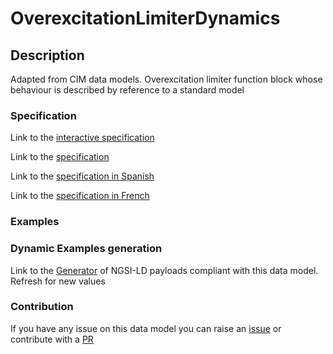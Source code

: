 # OverexcitationLimiterDynamics

## Description 

Adapted from CIM data models. Overexcitation limiter function block whose behaviour is described by reference to a standard model
### Specification

Link to the [interactive specification](https://swagger.lab.fiware.org/?url=https://smart-data-models.github.io/dataModel.EnergyCIM/OverexcitationLimiterDynamics/swagger.yaml)

Link to the [specification](https://smart-data-models.github.io/dataModel.EnergyCIM/OverexcitationLimiterDynamics/doc/spec.md)

Link to the [specification in Spanish](https://smart-data-models.github.io/dataModel.EnergyCIM/OverexcitationLimiterDynamics/doc/spec_ES.md)

Link to the [specification in French](https://smart-data-models.github.io/dataModel.EnergyCIM/OverexcitationLimiterDynamics/doc/spec_FR.md)
### Examples
### Dynamic Examples generation

Link to the [Generator](https://smartdatamodels.org/extra/ngsi-ld_generator_v0.91.php?schemaUrl=https://raw.githubusercontent.com/smart-data-models/dataModel.EnergyCIM/master/OverexcitationLimiterDynamics/schema.json&email=info@smartdatamodels.org) of NGSI-LD payloads compliant with this data model. Refresh for new values
### Contribution

 If you have any issue on this data model you can raise an [issue](https://github.com/smart-data-models/dataModel.EnergyCIM/issues)  or contribute with a [PR](https://github.com/smart-data-models/dataModel.EnergyCIM/pulls)
